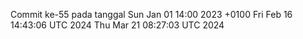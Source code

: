 Commit ke-55 pada tanggal Sun Jan 01 14:00 2023 +0100
Fri Feb 16 14:43:06 UTC 2024
Thu Mar 21 08:27:03 UTC 2024
